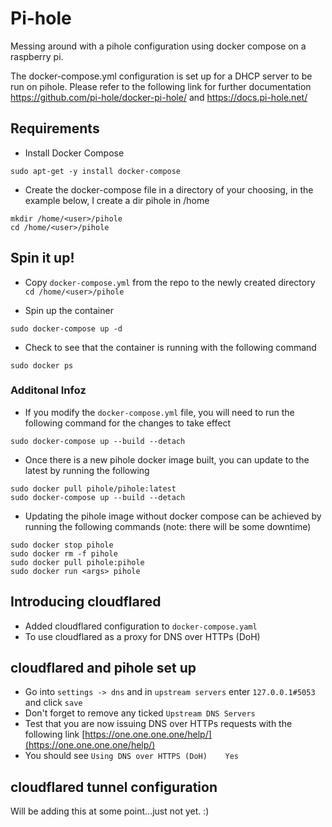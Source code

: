 # Pi-hole
Messing around with a pihole configuration using docker compose on a raspberry pi.

The docker-compose.yml configuration is set up for a DHCP server to be run on pihole.
Please refer to the following link for further documentation 
https://github.com/pi-hole/docker-pi-hole/ and https://docs.pi-hole.net/



## Requirements

- Install Docker Compose
```
sudo apt-get -y install docker-compose
```

- Create the docker-compose file in a directory of your choosing, in the example below, I create a dir pihole in /home

```
mkdir /home/<user>/pihole
cd /home/<user>/pihole
```

## Spin it up!

- Copy ```docker-compose.yml``` from the repo to the newly created directory ```cd /home/<user>/pihole```

- Spin up the container
```
sudo docker-compose up -d
```

- Check to see that the container is running with the following command
```
sudo docker ps
```

### Additonal Infoz
- If you modify the ```docker-compose.yml``` file, you will need to run the following command for the changes to take effect
```
sudo docker-compose up --build --detach
```

- Once there is a new pihole docker image built, you can update to the latest by running the following
```
sudo docker pull pihole/pihole:latest
sudo docker-compose up --build --detach
```

- Updating the pihole image without docker compose can be achieved by running the following commands (note: there will be some downtime)

```
sudo docker stop pihole
sudo docker rm -f pihole
sudo docker pull pihole:pihole
sudo docker run <args> pihole
```

## Introducing cloudflared  
- Added cloudflared configuration to `docker-compose.yaml`  
- To use cloudflared as a proxy for DNS over HTTPs (DoH)    

## cloudflared and pihole set up  
- Go into `settings -> dns` and in `upstream servers` enter `127.0.0.1#5053` and click `save`  
- Don't forget to remove any ticked `Upstream DNS Servers`  
- Test that you are now issuing DNS over HTTPs requests with the following link [https://one.one.one.one/help/](https://one.one.one.one/help/)  
- You should see `Using DNS over HTTPS (DoH)	Yes`  

## cloudflared tunnel configuration  
Will be adding this at some point...just not yet. :)  